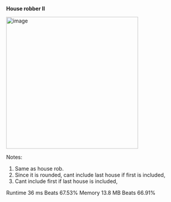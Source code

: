 **House robber II**

<img width="355" alt="image" src="https://user-images.githubusercontent.com/25766765/213362988-836ff98b-2f65-40df-bab8-6f4d3ed8a2be.png">


Notes:
1. Same as house rob.
2. Since it is rounded, cant include last house if first is included,
3. Cant include first if last house is included,

Runtime
36 ms
Beats
67.53%
Memory
13.8 MB
Beats
66.91%
